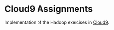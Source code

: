 # Cloud9 Assignments

Implementation of the Hadoop exercises in [Cloud9](https://lintool.github.io/Cloud9/). 
